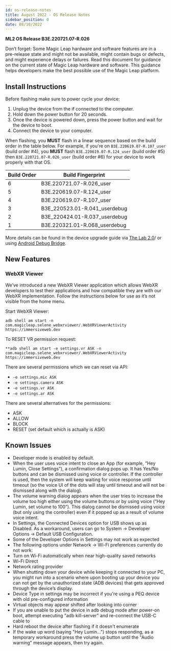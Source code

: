 ```yaml
---
id: os-release-notes
title: August 2022 - OS Release Notes
sidebar_position: 0
date: 08/10/2022
---
```


**ML2 OS Release B3E.220721.07-R.026**

Don’t forget: Some Magic Leap hardware and software features are in a pre-release state and might not be available, might contain bugs or defects, and might experience delays or failures. Read this document for guidance on the current state of Magic Leap hardware and software. This guidance helps developers make the best possible use of the Magic Leap platform.

## Install Instructions

Before flashing make sure to power cycle your device:

1. Unplug the device from the if connected to the computer.
2. Hold down the power button for 20 seconds.
3. Once the device is powered down, press the power button and wait for the device to boot.
4. Connect the device to your computer.

When flashing, you **MUST** flash in a linear sequence based on the build order in the table below. For example, if you're on `B3E.220619.07-R.107_user` (build order #4), you **MUST** flash `B3E.220619.07-R.124_user` (build order #5) then `B3E.220721.07-R.026_user` (build order #6) for your device to work properly with that OS.

| Build Order | Build Fingerprint |
|---|---|
| 6 | B3E.220721.07-R.026_user |
| 5 | B3E.220619.07-R.124_user |
| 4 | B3E.220619.07-R.107_user |
| 3 | B3E_220523.01-R.041_userdebug |
| 2 | B3E_220424.01-R.037_userdebug |
| 1 | B3E.220321.01-R.068_userdebug |

More details can be found in the device upgrade guide via [The Lab 2.0](/versioned_docs/version-31-Aug-2023/guides/developer-tools/ml-hub/ml-hub-os-installer.md)/ or using [Android Debug Bridge](/versioned_docs/version-31-Aug-2023/guides/device/updating-the-os/device-flashing-guide.md).

## New Features

### WebXR Viewer

We’ve introduced a new WebXR Viewer application which allows WebXR developers to test their applications and how compatible they are with our WebXR implementation. Follow the instructions below for use as it’s not visible from the home menu.

Start WebXR Viewer:

```
adb shell am start -n com.magicleap.selene_webxrviewer/.WebXRViewerActivity https://immersiveweb.dev
```

To RESET VR permission request:

```
**adb shell am start -e settings.vr ASK -n com.magicleap.selene_webxrviewer/.WebXRViewerActivity https://immersiveweb.dev
```

There are several permissions which we can reset via API:

- `-e settings.mic ASK`  
- `-e settings.camera ASK`  
- `-e settings.vr ASK`  
- `-e settings.ar ASK`  

There are several alternatives for the permissions:

- ASK
- ALLOW
- BLOCK
- RESET (set default which is actually is ASK)

## Known Issues

- Developer mode is enabled by default.
- When the user uses voice intent to close an App (for example, “Hey Lumin, Close Settings”), a confirmation dialog pops up. It has Yes/No buttons and can be dismissed using voice or controller. If the controller is used, then the system will keep waiting for voice response until timeout (so the voice UI of the dots will stay until timeout and will not be dismissed along with the dialog).
- The volume warning dialog appears when the user tries to increase the volume too high either using the volume buttons or by using voice (“Hey Lumin, set volume to 100”). This dialog cannot be dismissed using voice (but only using the controller) even if it popped up as a result of volume voice intent.
- In Settings, the Connected Devices option for USB shows up as Disabled. As a workaround, users can go to System → Developer Options → Default USB Configuration.
- Some of the Developer Options in Settings may not work as expected
- The following options under Network → Wi-Fi preferences currently do not work:
- Turn on Wi-Fi automatically when near high-quality saved networks
- Wi-Fi Direct
- Network rating provider
- When shutting down your device while keeping it connected to your PC, you might run into a scenario where upon booting up your device you can not get by the unauthorized state (ADB devices) that gets approved through the device’s display.
- Device Type in settings may be incorrect if you're using a PEQ device with old pre-configured information
- Virtual objects may appear shifted after looking into corner
- If you are unable to put the device in adb debug mode after power-on boot, attempt executing "adb kill-server" and re-connect the USB-C cable to
- Hard reboot the device after flashing if it doesn't enumerate
- If the wake up word (saying "Hey Lumin…") stops responding, as a temporary workaround press the volume up button until the "Audio warning" message appears, then try again.

